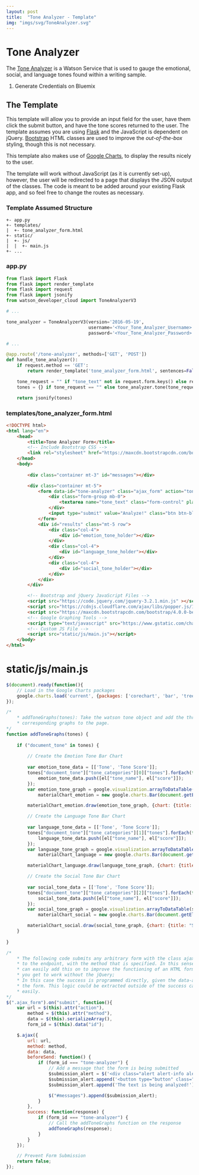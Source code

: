 ```yaml
---
layout: post
title:  "Tone Analyzer - Template"
img: "imgs/svg/ToneAnalyzer.svg"
---
```

# Tone Analyzer
The [Tone Analyzer](https://console.bluemix.net/docs/services/tone-analyzer/getting-started.html) is a Watson Service that is used to gauge the emotional, social, and language tones found within a writing sample.

1. Generate Credentials on Bluemix

## The Template
This template will allow you to provide an input field for the user, have them click the submit button, and have the tone scores returned to the user. The template assumes you are using [Flask](http://flask.pocoo.org/) and the JavaScript is dependent on jQuery. [Bootstrap](http://getbootstrap.com/) HTML classes are used to improve the *out-of-the-box* styling, though this is not necessary.

This template also makes use of [Google Charts](https://developers.google.com/chart/), to display the results nicely to the user.

The template will work without JavaScript (as it is currently set-up), however, the user will be redirected to a page that displays the JSON output of the classes. The code is meant to be added around your existing Flask app, and so feel free to change the routes as necessary.

### Template Assumed Structure
~~~
+- app.py
+- templates/ 
|  +- tone_analyzer_form.html 
+- static/ 
|  +- js/ 
|  |  +- main.js 
+- ... 
~~~

### app.py
~~~python
from flask import Flask
from flask import render_template
from flask import request
from flask import jsonify
from watson_developer_cloud import ToneAnalyzerV3

# ...

tone_analyzer = ToneAnalyzerV3(version='2016-05-19',
                               username='<Your_Tone_Analyzer_Username>',
                               password='<Your_Tone_Analyzer_Password>')

# ...

@app.route('/tone-analyzer', methods=['GET', 'POST'])
def handle_tone_analyzer():
    if request.method == 'GET':
        return render_template('tone_analyzer_form.html', sentences=False)

    tone_request = "" if "tone_text" not in request.form.keys() else request.form['tone_text']
    tones = {} if tone_request == "" else tone_analyzer.tone(tone_request)

    return jsonify(tones)

~~~

### templates/tone\_analyzer\_form.html
~~~html
<!DOCTYPE html>
<html lang="en">
    <head>
        <title>Tone Analyzer Form</title>
        <!-- Include Bootstrap CSS -->
        <link rel="stylesheet" href="https://maxcdn.bootstrapcdn.com/bootstrap/4.0.0-beta/css/bootstrap.min.css" integrity="sha384-/Y6pD6FV/Vv2HJnA6t+vslU6fwYXjCFtcEpHbNJ0lyAFsXTsjBbfaDjzALeQsN6M" crossorigin="anonymous">        
    </head>
    <body>
        
        <div class="container mt-3" id="messages"></div>

        <div class="container mt-5">
            <form data-id="tone-analyzer" class="ajax_form" action="tone-analyzer" method="POST">
                <div class="form-group mb-0">
                    <textarea name="tone_text" class="form-control" placeholder="Text to Analyze..."></textarea>
                </div>
                <input type="submit" value="Analyze!" class="btn btn-block btn-primary">
            </form>
            <div id="results" class="mt-5 row">
                <div class="col-4">
                    <div id="emotion_tone_holder"></div>
                </div>
                <div class="col-4">
                    <div id="language_tone_holder"></div>
                </div>
                <div class="col-4">
                    <div id="social_tone_holder"></div>
                </div>
            </div>
        </div>

        <!-- Bootstrap and jQuery JavaScript Files -->
        <script src="https://code.jquery.com/jquery-3.2.1.min.js" ></script>
        <script src="https://cdnjs.cloudflare.com/ajax/libs/popper.js/1.11.0/umd/popper.min.js" integrity="sha384-b/U6ypiBEHpOf/4+1nzFpr53nxSS+GLCkfwBdFNTxtclqqenISfwAzpKaMNFNmj4" crossorigin="anonymous"></script>
        <script src="https://maxcdn.bootstrapcdn.com/bootstrap/4.0.0-beta/js/bootstrap.min.js" integrity="sha384-h0AbiXch4ZDo7tp9hKZ4TsHbi047NrKGLO3SEJAg45jXxnGIfYzk4Si90RDIqNm1" crossorigin="anonymous"></script>
        <!-- Google Graphing Tools -->
        <script type="text/javascript" src="https://www.gstatic.com/charts/loader.js"></script>        
        <!-- Custom JS File -->
        <script src="static/js/main.js"></script>
    </body>
</html>
~~~

# static/js/main.js
~~~javascript
$(document).ready(function(){
    // Load in the Google Charts packages
    google.charts.load('current', {packages: ['corechart', 'bar', 'treemap']});    
});

/*
    * addToneGraphs(tones): Take the watson tone object and add the three
    * corresponding graphs to the page.
*/
function addToneGraphs(tones) {
    
    if ("document_tone" in tones) {
        
        // Create the Emotion Tone Bar Chart
        
        var emotion_tone_data = [['Tone', 'Tone Score']];
        tones["document_tone"]["tone_categories"][0]["tones"].forEach(function(el, index){
            emotion_tone_data.push([el["tone_name"], el["score"]]);
        });
        var emotion_tone_graph = google.visualization.arrayToDataTable(emotion_tone_data),
            materialChart_emotion = new google.charts.Bar(document.getElementById('emotion_tone_holder'));

        materialChart_emotion.draw(emotion_tone_graph, {chart: {title: "Emotional Tone Content"}, colors: ['#F44336'], legend: {position: 'none'}, bars: 'horizontal'});

        // Create the Language Tone Bar Chart
        
        var language_tone_data = [['Tone', 'Tone Score']];
        tones["document_tone"]["tone_categories"][1]["tones"].forEach(function(el, index){
            language_tone_data.push([el["tone_name"], el["score"]]);
        });
        var language_tone_graph = google.visualization.arrayToDataTable(language_tone_data),
            materialChart_language = new google.charts.Bar(document.getElementById('language_tone_holder'));

        materialChart_language.draw(language_tone_graph, {chart: {title: "Language Tone Content"}, colors: ['#3F51B5'], legend: {position: 'none'}});

        // Create the Social Tone Bar Chart
        
        var social_tone_data = [['Tone', 'Tone Score']];
        tones["document_tone"]["tone_categories"][2]["tones"].forEach(function(el, index){
            social_tone_data.push([el["tone_name"], el["score"]]);
        });
        var social_tone_graph = google.visualization.arrayToDataTable(social_tone_data),
            materialChart_social = new google.charts.Bar(document.getElementById('social_tone_holder'));

        materialChart_social.draw(social_tone_graph, {chart: {title: "Social Tone Content"}, colors: ['#673AB7'], legend: {position: 'none'}, bars: 'horizontal'});
    }
    
}

/* 
    * The following code submits any arbitrary form with the class ajax_form
    * to the endpoint, with the method that is specified. In this sense, you 
    * can easily add this on to improve the functioning of an HTML form that 
    * you get to work without the jQuery;
    * In this case the success is programmed directly, given the data-attribute of
    * the form. This logic could be extracted outside of the success call relatively
    * easily.
*/ 
$(".ajax_form").on("submit", function(){
    var url = $(this).attr("action"),
        method = $(this).attr("method"),
        data = $(this).serializeArray(),
        form_id = $(this).data("id");

    $.ajax({
        url: url,
        method: method,
        data: data,
        beforeSend: function() {
            if (form_id === "tone-analyzer") {
                // Add a message that the form is being submitted
                $submission_alert = $('<div class="alert alert-info alert-dismissable fade show" role="alert" />');
                $submission_alert.append('<button type="button" class="close" data-dismiss="alert" aria-label="Close"><span aria-hidden="true">&times;</span></button>');
                $submission_alert.append('The text is being analyzed!');

                $("#messages").append($submission_alert);
            }
        },
        success: function(response) {
            if (form_id === "tone-analyzer") {
                // Call the addToneGraphs function on the response
                addToneGraphs(response);
            }
        }
    });

    // Prevent Form Submission
    return false;
});
~~~